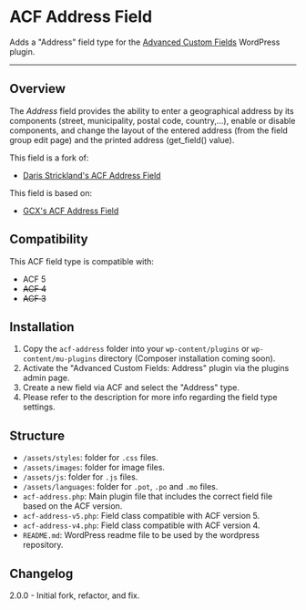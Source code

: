 # ACF Address Field

Adds a "Address" field type for the [Advanced Custom Fields](http://advancedcustomfields.com) WordPress plugin.

---------------------------------------

## Overview

The _Address_ field provides the ability to enter a geographical address by its components (street, municipality, postal code, country,...), enable or disable components, and change the layout of the entered address (from the field group edit page) and the printed address (get_field() value).

This field is a fork of:
- [Daris Strickland's ACF Address Field](https://github.com/strickdj/acf-field-address)

This field is based on:
- [GCX's ACF Address Field](https://github.com/GCX/acf-address-field)

## Compatibility

This ACF field type is compatible with:

* ACF 5
* ~~ACF 4~~
* ~~ACF 3~~

## Installation

1. Copy the `acf-address` folder into your `wp-content/plugins` or `wp-content/mu-plugins` directory (Composer installation coming soon).
2. Activate the "Advanced Custom Fields: Address" plugin via the plugins admin page.
3. Create a new field via ACF and select the "Address" type.
4. Please refer to the description for more info regarding the field type settings.

## Structure

* `/assets/styles`:  folder for `.css` files.
* `/assets/images`: folder for image files.
* `/assets/js`: folder for `.js` files.
* `/assets/languages`: folder for `.pot`, `.po` and `.mo` files.
* `acf-address.php`: Main plugin file that includes the correct field file based on the ACF version.
* `acf-address-v5.php`: Field class compatible with ACF version 5.
* `acf-address-v4.php`: Field class compatible with ACF version 4.
* `README.md`: WordPress readme file to be used by the wordpress repository.

## Changelog

2.0.0 - Initial fork, refactor, and fix.
